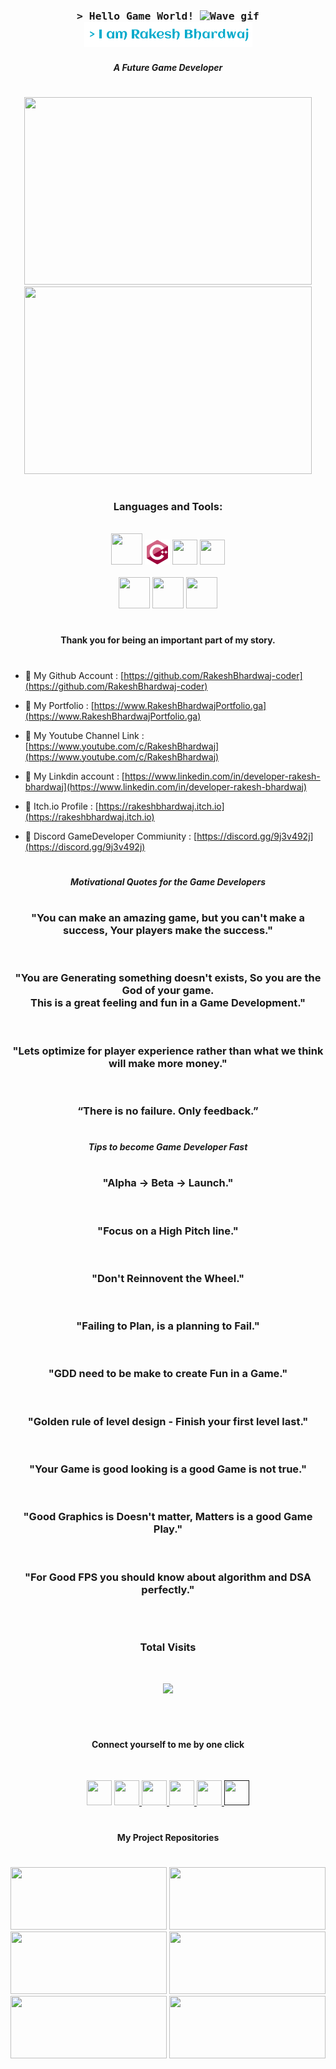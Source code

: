 <!-- Name Starter -->
<h3 align="center">
        <samp>&gt; Hello Game World! <img src="https://raw.githubusercontent.com/MartinHeinz/MartinHeinz/master/wave.gif" alt="Wave gif" width="30px"></br>
         <img src= "RakeshGif2.png"/>
        </samp>
</h3><h5 align = "center" >A Future Game Developer</h5> 

# 

<!-- Github Stats  -->

<p align="center">
  <img width="460" height="300" src="https://github-readme-stats.vercel.app/api?username=RakeshBhardwaj-coder&theme=chartreuse-dark&show_icons=true&locale=en"></br>
   <img width="460" height="300" src="https://github-readme-stats.vercel.app/api/top-langs/?username=rakeshbhardwaj-coder&theme=chartreuse-dark&layout=compact" >
</p>

# 

<!-- Skills  -->

<h3 align="center">Languages and Tools:</h3>
<p align="center"></br>
 <img src="https://img.icons8.com/nolan/344/java-coffee-cup-logo.png"  width="50" height="50"/> <img src="https://raw.githubusercontent.com/devicons/devicon/master/icons/cplusplus/cplusplus-original.svg" width="40" height="40"/>  <img src="https://img.icons8.com/color/344/c-sharp-logo-2.png"  width="40" height="40"/>  <img src="https://img.icons8.com/color/344/flutter.png"  width="40" height="40"/></br></br>
 <img src="https://img.icons8.com/nolan/344/unity.png"  width="50" height="50"/> <img src="https://img.icons8.com/nolan/344/blender-3d.png" width="50" height="50"/> <img src="https://img.icons8.com/nolan/344/android-studio--v3.png"  width="50" height="50"/>

 # 
 
<!--  All Social Media Links -->

<h4 align = "center"> Thank you for being an important part of my story.</h4>

# 
- 📝 My Github Account : [https://github.com/RakeshBhardwaj-coder](https://github.com/RakeshBhardwaj-coder)

- 📝 My Portfolio : [https://www.RakeshBhardwajPortfolio.ga](https://www.RakeshBhardwajPortfolio.ga)

- 📝 My Youtube Channel Link : [https://www.youtube.com/c/RakeshBhardwaj](https://www.youtube.com/c/RakeshBhardwaj)

-  📝 My Linkdin account : [https://www.linkedin.com/in/developer-rakesh-bhardwaj](https://www.linkedin.com/in/developer-rakesh-bhardwaj)

- 📝 Itch.io Profile : [https://rakeshbhardwaj.itch.io](https://rakeshbhardwaj.itch.io)

- 📝 Discord GameDeveloper Commiunity : [https://discord.gg/9j3v492j](https://discord.gg/9j3v492j)

#
<!-- Motivational Quotes -->

<h5 align = "center" >Motivational Quotes for the Game Developers</h5> 

#


<h3 align="center">"You can make an amazing game, but you can't make a success, Your players make the success."</h3></br>

<h3 align="center">
"You are Generating something doesn't exists, So you are the God of your game.</br>
This is a great feeling and fun in a Game Development."</h3></br>

<h3 align="center">
"Lets optimize for player experience rather than what we think will make more money."</h3></br>

<h3 align = "center">“There is no failure. Only feedback.”</h3>

#

<!-- Tips for Become Good Game Developer -->

<h5 align = "center" >Tips to become Game Developer Fast</h5> 

# 

<h3 align="center">
"Alpha -> Beta -> Launch."</h3></br>

<h3 align="center">
"Focus on a High Pitch line."</h3></br>

<h3 align="center">
"Don't Reinnovent the Wheel."</h3></br>

<h3 align="center">
"Failing to Plan, is a planning to Fail."</h3></br>

<h3 align="center">
"GDD need to be make to create Fun in a Game."</h3></br>

<h3 align="center">"Golden rule of level design - Finish your first level last."</h3></br>

<h3 align="center">
"Your Game is good looking is a good Game is not true."</h3></br>

<h3 align="center">"Good Graphics is Doesn't matter, Matters is a good Game Play."</h3></br>

<h3 align="center">"For Good FPS you should know about algorithm and DSA perfectly."</h3></br>

# 
<!-- Visit Counts -->

<h3 align="center">Total Visits</h3></br>
<p align="center"> 
  <img src="https://profile-counter.glitch.me/RakeshBhardwaj-coder/count.svg" />
</p></br>

# 
<!-- Social Media Icon to Connect Fast -->

<h4 align = "center">Connect yourself to me by one click</h4></br>
<p align="center">
<a href="https://github.com/RakeshBhardwaj-coder" target="_blank">
<img src="https://img.icons8.com/color-glass/344/github.png"  width="40" height="40"/></a>
 <a href="https://img.icons8.com/color/344/discord--v2.png" target="_blank">
<img src="https://img.icons8.com/color/344/discord--v2.png"  width="40" height="40"/>
</a> 
<a href="https://rakeshbhardwaj.itch.io" target="_blank">
<img src="https://img.icons8.com/dusk/344/itch-io.png"  width="40" height="40"/>
</a> 
<a href="https://youtu.be/bqPn6VXZpWg" target="_blank">
<img src="https://img.icons8.com/color/344/youtube-play.png"  width="40" height="40"/>
</a>
<a href="https://www.RakeshBhardwajPortfolio.ga" target="_blank">
<img src="https://img.icons8.com/fluency/344/domain.png"  width="40" height="40"/>
</a>
<a href="" target="_blank">
<img src="https://img.icons8.com/color/344/linkedin.png"  width="40" height="40"/>
</a> 

 </p>

#

<!-- Project Repositories Cards -->

<h4 align = "center">My Project Repositories</h4>

# 

<p align="center">
 <a href="https://github.com/RakeshBhardwaj-coder/2dUnityGameProject" target="_blank">
<img width="250" height="100" src="https://github-readme-stats.vercel.app/api/pin/?username=rakeshbhardwaj-coder&repo=2dUnityGameProject&theme=chartreuse-dark"></a>
 <a href="https://github.com/RakeshBhardwaj-coder/WhereIsMyBus" target="_blank">
<img width="250" height="100" src="https://github-readme-stats.vercel.app/api/pin/?username=rakeshbhardwaj-coder&repo=WhereIsMyBus&theme=chartreuse-dark"></a>
 <a href="https://github.com/RakeshBhardwaj-coder/healingapp" target="_blank">
<img width="250" height="100" src="https://github-readme-stats.vercel.app/api/pin/?username=rakeshbhardwaj-coder&repo=healingapp&theme=chartreuse-dark"></a>
 <a href="https://github.com/RakeshBhardwaj-coder/Book-Record-System_major_project" target="_blank">
<img width="250" height="100" src="https://github-readme-stats.vercel.app/api/pin/?username=rakeshbhardwaj-coder&repo=Book-Record-System_major_project&theme=chartreuse-dark"></a>
 <a href="https://github.com/RakeshBhardwaj-coder/RakeshBhardwaj-coder" target="_blank">
<img width="250" height="100" src="https://github-readme-stats.vercel.app/api/pin/?username=rakeshbhardwaj-coder&repo=RakeshBhardwaj-coder&theme=chartreuse-dark"></a>
 <a href="https://github.com/RakeshBhardwaj-coder/RakeshBhardwaj.github.io" target="_blank">
<img width="250" height="100" src="https://github-readme-stats.vercel.app/api/pin/?username=rakeshbhardwaj-coder&repo=RakeshBhardwaj.github.io&theme=chartreuse-dark"></a>

</p>

